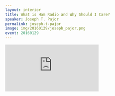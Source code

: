 ```yaml
---
layout: interior
title: What is Ham Radio and Why Should I Care?
speaker: Joseph T. Pajor
permalink: joseph-t-pajor
image: img/20160129/joseph_pajor.png
event: 20160129
---
```


<div class='embed-container'><iframe src='https://www.youtube.com/embed/oidCDpu4mwI' frameborder='0' allowfullscreen></iframe></div>
